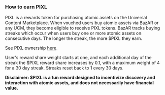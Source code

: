 ### How to earn PIXL

PIXL is a rewards token for purchasing atomic assets on the Universal Content Marketplace. When vouched users buy atomic assets via BazAR or any UCM, they become eligible to receive PIXL tokens. BazAR tracks buying streaks which occur when users buy one or more atomic assets on consecutive days. The longer the streak, the more $PIXL they earn.

See PIXL ownership [here](https://ao-bazar.arweave.net/#/asset/DM3FoZUq_yebASPhgd8pEIRIzDW6muXEhxz5-JwbZwo).

User's reward share weight starts at one, and each additional day of the streak the $PIXL reward share increases by 0.1, with a maximum weight of 4 for a 30 day streak. Streaks reset back to 1 every 30 days.

**Disclaimer: $PIXL is a fun reward designed to incentivize discovery and interaction with atomic assets, and does not necessarily have financial value.**
